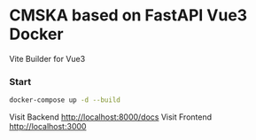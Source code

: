 # CMSKA based on FastAPI Vue3 Docker

Vite Builder for Vue3

### Start

```sh
docker-compose up -d --build
```

Visit Backend [http://localhost:8000/docs](http://localhost:8000/docs)
Visit Frontend [http://localhost:3000](http://localhost:3000)
